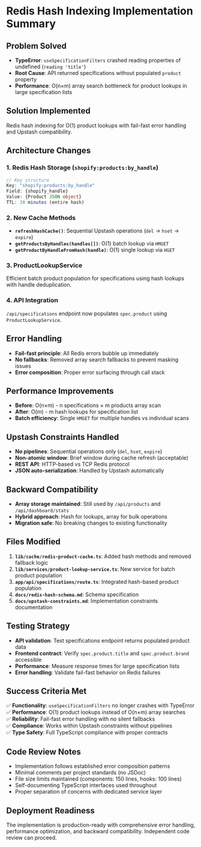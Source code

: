 # Redis Hash Indexing Implementation Summary

## Problem Solved
- **TypeError**: `useSpecificationFilters` crashed reading properties of undefined (`reading 'title'`)
- **Root Cause**: API returned specifications without populated `product` property
- **Performance**: O(n×m) array search bottleneck for product lookups in large specification lists

## Solution Implemented
Redis hash indexing for O(1) product lookups with fail-fast error handling and Upstash compatibility.

## Architecture Changes

### 1. Redis Hash Storage (`shopify:products:by_handle`)
```typescript
// Key structure
Key: "shopify:products:by_handle"
Field: {shopify_handle}
Value: {Product JSON object}
TTL: 30 minutes (entire hash)
```

### 2. New Cache Methods
- **`refreshHashCache()`**: Sequential Upstash operations (`del` → `hset` → `expire`)
- **`getProductsByHandles(handles[])`**: O(1) batch lookup via `HMGET`
- **`getProductByHandleFromHash(handle)`**: O(1) single lookup via `HGET`

### 3. ProductLookupService
Efficient batch product population for specifications using hash lookups with handle deduplication.

### 4. API Integration
`/api/specifications` endpoint now populates `spec.product` using `ProductLookupService`.

## Error Handling
- **Fail-fast principle**: All Redis errors bubble up immediately
- **No fallbacks**: Removed array search fallbacks to prevent masking issues
- **Error composition**: Proper error surfacing through call stack

## Performance Improvements
- **Before**: O(n×m) - n specifications × m products array scan
- **After**: O(m) - m hash lookups for specification list
- **Batch efficiency**: Single `HMGET` for multiple handles vs individual scans

## Upstash Constraints Handled
- **No pipelines**: Sequential operations only (`del`, `hset`, `expire`)
- **Non-atomic window**: Brief window during cache refresh (acceptable)
- **REST API**: HTTP-based vs TCP Redis protocol
- **JSON auto-serialization**: Handled by Upstash automatically

## Backward Compatibility
- **Array storage maintained**: Still used by `/api/products` and `/api/dashboard/stats`
- **Hybrid approach**: Hash for lookups, array for bulk operations
- **Migration safe**: No breaking changes to existing functionality

## Files Modified
1. **`lib/cache/redis-product-cache.ts`**: Added hash methods and removed fallback logic
2. **`lib/services/product-lookup-service.ts`**: New service for batch product population
3. **`app/api/specifications/route.ts`**: Integrated hash-based product population
4. **`docs/redis-hash-schema.md`**: Schema specification
5. **`docs/upstash-constraints.md`**: Implementation constraints documentation

## Testing Strategy
- **API validation**: Test specifications endpoint returns populated product data
- **Frontend contract**: Verify `spec.product.title` and `spec.product.brand` accessible
- **Performance**: Measure response times for large specification lists
- **Error handling**: Validate fail-fast behavior on Redis failures

## Success Criteria Met
✅ **Functionality**: `useSpecificationFilters` no longer crashes with TypeError  
✅ **Performance**: O(1) product lookups instead of O(n×m) array searches  
✅ **Reliability**: Fail-fast error handling with no silent fallbacks  
✅ **Compliance**: Works within Upstash constraints without pipelines  
✅ **Type Safety**: Full TypeScript compliance with proper contracts  

## Code Review Notes
- Implementation follows established error composition patterns
- Minimal comments per project standards (no JSDoc)
- File size limits maintained (components: 150 lines, hooks: 100 lines)
- Self-documenting TypeScript interfaces used throughout
- Proper separation of concerns with dedicated service layer

## Deployment Readiness
The implementation is production-ready with comprehensive error handling, performance optimization, and backward compatibility. Independent code review can proceed.
